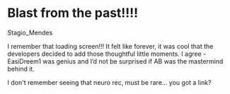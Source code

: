 # Blast from the past!!!!

Stagio_Mendes

I remember that loading screen!!! It felt like forever, it was cool that the developers decided to add those thoughtful little moments. I agree - EasiDreem1 was genius and I’d not be surprised if AB was the mastermind behind it. 

I don't remember seeing that neuro rec, must be rare... you got a link?